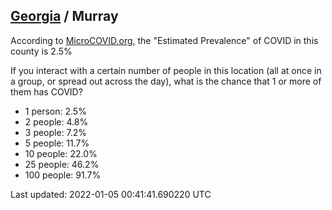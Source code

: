 
## [Georgia](/united-states/georgia) / Murray

According to [MicroCOVID.org](http://microcovid.org),
the "Estimated Prevalence" of COVID in this county is 2.5%

If you interact with a certain number of people in this location
(all at once in a group, or spread out across the day), what is the chance that
1 or more of them has COVID?

- 1 person: 2.5%
- 2 people: 4.8%
- 3 people: 7.2%
- 5 people: 11.7%
- 10 people: 22.0%
- 25 people: 46.2%
- 100 people: 91.7%

Last updated: 2022-01-05 00:41:41.690220 UTC
